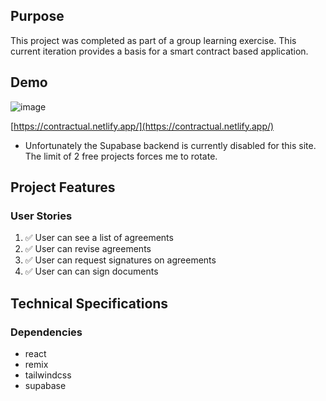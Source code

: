 ## Purpose

This project was completed as part of a group learning exercise. This current iteration provides a basis for a smart contract based application.

## Demo

![image](https://user-images.githubusercontent.com/14803/198218765-90b9b8a0-f424-46ad-a1af-d7fcb34a6147.png)

[https://contractual.netlify.app/](https://contractual.netlify.app/)

* Unfortunately the Supabase backend is currently disabled for this site. The limit of 2 free projects forces me to rotate.

## Project Features

### User Stories

1. ✅ User can see a list of agreements
2. ✅ User can revise agreements
3. ✅ User can request signatures on agreements
4. ✅ User can can sign documents

## Technical Specifications

### Dependencies

- react
- remix
- tailwindcss
- supabase
